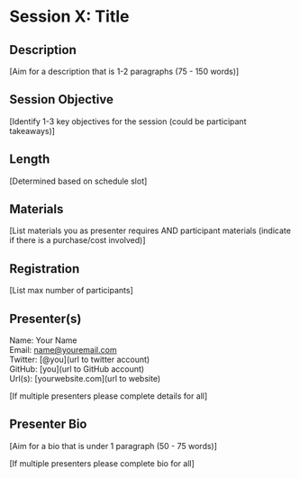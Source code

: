 # Session X: Title

## Description

[Aim for a description that is 1-2 paragraphs (75 - 150 words)]

## Session Objective

[Identify 1-3 key objectives for the session (could be participant takeaways)]

## Length

[Determined based on schedule slot]

## Materials

[List materials you as presenter requires AND participant materials (indicate if there is a purchase/cost involved)]

## Registration

[List max number of participants]

## Presenter(s)

Name: Your Name  
Email: name@youremail.com  
Twitter: [@you](url to twitter account)  
GitHub: [you](url to GitHub account)  
Url(s): [yourwebsite.com](url to website)  

[If multiple presenters please complete details for all]

## Presenter Bio

[Aim for a bio that is under 1 paragraph (50 - 75 words)]

[If multiple presenters please complete bio for all]
